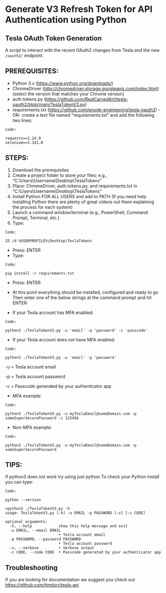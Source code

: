 # Generate V3 Refresh Token for API Authentication using Python
## Tesla OAuth Token Generation
A script to interact with the recent OAuth2 changes from Tesla and the new `/oauth2/` endpoint.

## PREREQUISITES:​
- Python 3.x (https://www.python.org/downloads/)
- ChromeDriver (http://chromedriver.storage.googleapis.com/index.html) (select the version that matches your Chrome version)
- auth.tokens.py (https://github.com/RealCarvedArt/tesla-oauth2/blob/main/TeslaTokenV3.py)
- requirements.txt (https://github.com/enode-engineering/tesla-oauth2) -OR- create a text file named “requirements.txt” and add the following two lines:
```
Code:

requests==2.24.0
selenium==3.141.0
```
## STEPS:​
1. Download the prerequisites
2. Create a project folder to store your files; e.g., “C:\Users\Username\Desktop\TeslaTokens”
3. Place: ChromeDriver, auth.tokens.py, and requirements.txt in “C:\Users\Username\Desktop\TeslaTokens”
4. Install Python FOR ALL USERS and add to PATH (If you need help installing Python there are plenty of great videos out there explaining the process for each system)
5. Launch a command window/terminal (e.g., PowerShell, Command Prompt, Terminal, etc.)
6. Type:
```
Code:

CD /d %USERPROFILE%\Desktop\TeslaTokens
```
- Press: ENTER
- Type:
```
Code:

pip install -r requirements.txt
```
- Press: ENTER
- At this point everything should be installed, configured and ready to go
Then enter one of the below strings at the command prompt and hit ENTER:

- If your Tesla account has MFA enabled:
```
Code:

python3 ./TeslaTokenV3.py -u 'email' -p 'password' -c 'passcode'
```
- If your Tesla account does not have MFA enabled:
```
Code:

python3 ./TeslaTokenV3.py -u 'email' -p 'password'
```
  -u = Tesla account email
  
  -p = Tesla account password
  
  -c = Passcode generated by your authenticator app

- MFA example:
```
Code:

python3 ./TeslaTokenV3.py -u myTeslaEmail@someDomain.com -p someSuperSecurePassword -c 123456
```
- Non-MFA example:
```
Code:

python3 ./TeslaTokenV3.py -u myTeslaEmail@someDomain.com -p someSuperSecurePassword
```
## TIPS:​
If python3 does not work try using just python
To check your Python install you can type:
```
Code:

python --version
```
```
>python3 ./TeslaTokenV3.py -h
usage: TeslaTokenV3.py [-h] -u EMAIL -p PASSWORD [-v] [-c CODE]

optional arguments:
  -h, --help            show this help message and exit
  -u EMAIL, --email EMAIL
                        • Tesla account email
  -p PASSWORD, --password PASSWORD
                        • Tesla account password
  -v, --verbose         • Verbose output
  -c CODE, --code CODE  • Passcode generated by your authenticator app
```
## Troubleshooting
If you are looking for documentation we suggest you check out https://github.com/timdorr/tesla-api
